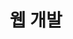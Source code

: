 ---
title: "웹 개발"
layout: category
permalink: /web-dev
author_profile: true
taxonomy: 웹 개발
sidebar:
  nav: "categories"
---